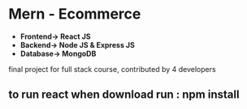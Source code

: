 # Mern - Ecommerce

 - **Frontend-> React JS**
 -  **Backend-> Node JS & Express JS**
 -  **Database-> MongoDB**

final project for full stack course, contributed by 4 developers





## to run react when download run : npm install
